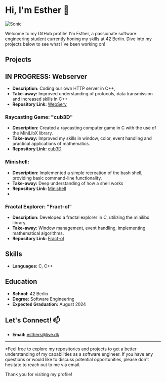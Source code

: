 # Hi, I'm Esther 🦝
![Sonic](https://tenor.com/en-GB/view/sonic-the-hedgehog-sonic-sprite-dance-dancing-gif-25699134)

Welcome to my GitHub profile! I'm Esther, a passionate software engineering student currently honing my skills at 42 Berlin. Dive into my projects below to see what I've been working on!

## Projects

## IN PROGRESS: Webserver
- **Description:** Coding our own HTTP server in C++, 
- **Take-away:** Improved understanding of protocols, data transmission and increased skills in C++
- **Repository Link:** [WebServ](https://github.com/emollebr/webserv)

### Raycasting Game: "cub3D" 

- **Description:** Created a raycasting computer game in C with the use of the MiniLibX library.
- **Take-away:** Improved my skills in window, color, event handling and practical applications of mathematics.
- **Repository Link:** [cub3D](https://github.com/emollebr/cub3d)

### Minishell:

- **Description:** Implemented a simple recreation of the bash shell, providing basic command-line functionality.
- **Take-away:** Deep understanding of how a shell works
- **Repository Link:** [Minishell](https://github.com/cariestevez/minishell)
- 
### Fractal Explorer: "Fract-ol"

- **Description:** Developed a fractal explorer in C, utilizing the minilibx library.
- **Take-away:** Window management, event handling, implementing mathematical algorithms.
- **Repository Link:** [Fract-ol](https://github.com/emollebr/fract-ol)


## Skills

- **Languages:** C, C++

## Education

- **School:** 42 Berlin
- **Degree:** Software Engineering
- **Expected Graduation:** August 2024

## Let's Connect! 📫

- **Email:** esthers@live.dk

---

*Feel free to explore my repositories and projects to get a better understanding of my capabilities as a software engineer. If you have any questions or would like to discuss potential opportunities, please don't hesitate to reach out to me via email.

Thank you for visiting my profile!

<!---
emollebr/emollebr is a ✨ special ✨ repository because its `README.md` (this file) appears on your GitHub profile.
You can click the Preview link to take a look at your changes.
--->
